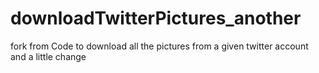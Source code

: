 # downloadTwitterPictures_another
fork from Code to download all the pictures from a given twitter account and a little change

